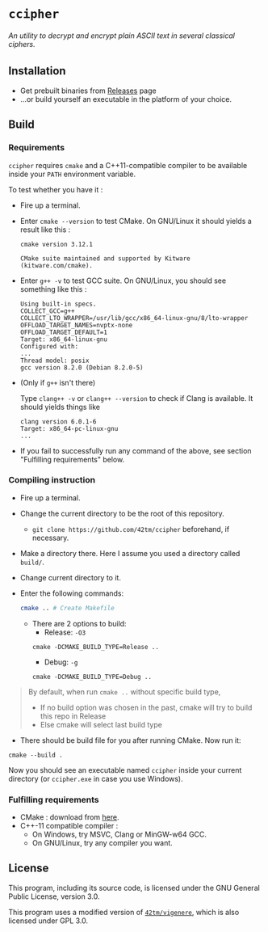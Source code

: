 # `ccipher`
###### An utility to decrypt and encrypt plain ASCII text in several classical ciphers.

## Installation 
- Get prebuilt binaries from [Releases](https://github.com/42tm/ccipher/releases) page
- ...or build yourself an executable in the platform of your choice.

## Build
### Requirements
`ccipher` requires `cmake` and a C++11-compatible compiler to be available inside your `PATH` environment variable.
  
  To test whether you have it : 
  - Fire up a terminal.
  - Enter `cmake --version` to test CMake. On GNU/Linux it should yields a result like this :
    ```
    cmake version 3.12.1

    CMake suite maintained and supported by Kitware (kitware.com/cmake).
    ```
  - Enter `g++ -v` to test GCC suite. On GNU/Linux, you should see something like this :
    ```
    Using built-in specs.
    COLLECT_GCC=g++
    COLLECT_LTO_WRAPPER=/usr/lib/gcc/x86_64-linux-gnu/8/lto-wrapper
    OFFLOAD_TARGET_NAMES=nvptx-none
    OFFLOAD_TARGET_DEFAULT=1
    Target: x86_64-linux-gnu
    Configured with:
    ...
    Thread model: posix
    gcc version 8.2.0 (Debian 8.2.0-5)
    ```
    
  - (Only if `g++` isn't there)
    
    Type `clang++ -v` or `clang++ --version` to check if Clang is available.
    It should yields things like
    ```
    clang version 6.0.1-6
    Target: x86_64-pc-linux-gnu
    ...
    ```
  - If you fail to successfully run any command of the above, see section "Fulfilling requirements" below.

### Compiling instruction  
- Fire up a terminal.
- Change the current directory to be the root of this repository.
  - `git clone https://github.com/42tm/ccipher` beforehand, if necessary.
- Make a directory there. Here I assume you used a directory called `build/`.
- Change current directory to it.
- Enter the following commands:

  ```bash
  cmake .. # Create Makefile
  ```

  - There are 2 options to build:
    - Release: `-O3`
    ```
    cmake -DCMAKE_BUILD_TYPE=Release ..
    ```
    - Debug: `-g`
    ```
    cmake -DCMAKE_BUILD_TYPE=Debug ..
    ```

> By default, when run `cmake ..` without specific build type, 
> - If no build option was chosen in the past, cmake will try to build this repo 
>   in Release
> - Else cmake will select last build type

- There should be build file for you after running CMake. Now run it:

```
cmake --build .
```

Now you should see an executable named `ccipher` inside your current directory
(or `ccipher.exe` in case you use Windows).

### Fulfilling requirements
- CMake : download from [here](https://cmake.org/download/).
- C++-11 compatible compiler : 
  - On Windows, try MSVC, Clang or MinGW-w64 GCC.
  - On GNU/Linux, try any compiler you want.

## License
This program, including its source code, is licensed under the GNU General Public License, version 3.0.

This program uses a modified version of [`42tm/vigenere`](https://github.com/42tm/vigenere),
which is also licensed under GPL 3.0.
